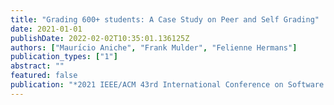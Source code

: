 ```yaml
---
title: "Grading 600+ students: A Case Study on Peer and Self Grading"
date: 2021-01-01
publishDate: 2022-02-02T10:35:01.136125Z
authors: ["Maurı́cio Aniche", "Frank Mulder", "Felienne Hermans"]
publication_types: ["1"]
abstract: ""
featured: false
publication: "*2021 IEEE/ACM 43rd International Conference on Software Engineering: Software Engineering Education and Training (ICSE-SEET)*"
---
```


